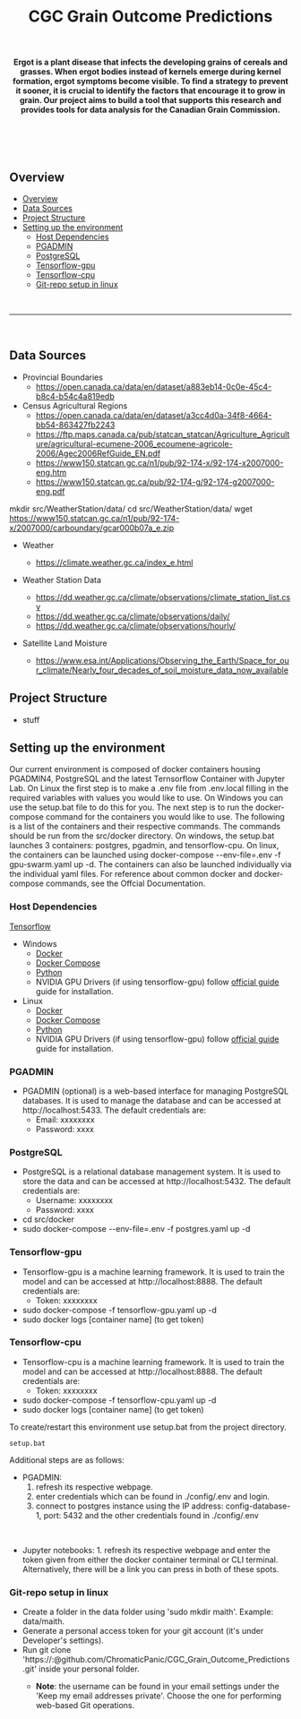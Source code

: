 <div align="center">
<h1>CGC Grain Outcome Predictions</h1>

<br>

<h4>Ergot is a plant disease that infects the developing grains of cereals and grasses. When ergot bodies instead of kernels emerge during kernel formation, ergot symptoms become visible. To find a strategy to prevent it sooner, it is crucial to identify the factors that encourage it to grow in grain. Our project aims to build a tool that supports this research and provides tools for data analysis for the Canadian Grain Commission.<h4>
</div>
<br>
<br>
<br>

## Overview

- [Overview](#overview)
- [Data Sources](#data-sources)
- [Project Structure](#project-structure)
- [Setting up the environment](#setting-up-the-environment)
  - [Host Dependencies](#host-dependencies)
  - [PGADMIN](#pgadmin)
  - [PostgreSQL](#postgresql)
  - [Tensorflow-gpu](#tensorflow-gpu)
  - [Tensorflow-cpu](#tensorflow-cpu)
  - [Git-repo setup in linux](#git-repo-setup-in-linux)

<br>
<hr>
<br>

## Data Sources

- Provincial Boundaries
  - https://open.canada.ca/data/en/dataset/a883eb14-0c0e-45c4-b8c4-b54c4a819edb
- Census Agricultural Regions
  - https://open.canada.ca/data/en/dataset/a3cc4d0a-34f8-4664-bb54-863427fb2243
  - https://ftp.maps.canada.ca/pub/statcan_statcan/Agriculture_Agriculture/agricultural-ecumene-2006_ecoumene-agricole-2006/Agec2006RefGuide_EN.pdf
  - https://www150.statcan.gc.ca/n1/pub/92-174-x/92-174-x2007000-eng.htm
  - https://www150.statcan.gc.ca/pub/92-174-g/92-174-g2007000-eng.pdf

mkdir src/WeatherStation/data/
cd src/WeatherStation/data/
wget https://www150.statcan.gc.ca/n1/pub/92-174-x/2007000/carboundary/gcar000b07a_e.zip

- Weather

  - https://climate.weather.gc.ca/index_e.html

- Weather Station Data

  - https://dd.weather.gc.ca/climate/observations/climate_station_list.csv
  - https://dd.weather.gc.ca/climate/observations/daily/
  - https://dd.weather.gc.ca/climate/observations/hourly/

- Satellite Land Moisture
  - https://www.esa.int/Applications/Observing_the_Earth/Space_for_our_climate/Nearly_four_decades_of_soil_moisture_data_now_available

## Project Structure

- stuff

## Setting up the environment

Our current environment is composed of docker containers housing PGADMIN4, PostgreSQL and the latest Ternsorflow Container with Jupyter Lab. On Linux the first step is to make a .env file from .env.local filling in the required variables with values you would like to use. On Windows you can use the setup.bat file to do this for you. The next step is to run the docker-compose command for the containers you would like to use. The following is a list of the containers and their respective commands. The commands should be run from the src/docker directory. On windows, the setup.bat launches 3 containers: postgres, pgadmin, and tensorflow-cpu. On linux, the containers can be launched using docker-compose --env-file=.env -f gpu-swarm.yaml up -d. The containers can also be launched individually via the individual yaml files. For reference about common docker and docker-compose commands, see the Offcial Documentation.

### Host Dependencies

[Tensorflow](https://www.tensorflow.org/install/docker)

- Windows
  - [Docker](https://www.docker.com/products/docker-desktop/)
  - [Docker Compose](https://docs.docker.com/compose/install/)
  - [Python](https://www.python.org/downloads/)
  - NVIDIA GPU Drivers (if using tensorflow-gpu) follow [official guide](https://docs.nvidia.com/deeplearning/frameworks/tensorflow-release-notes/running.html) guide for installation.
- Linux
  - [Docker](https://www.docker.com/products/docker-desktop/)
  - [Docker Compose](https://docs.docker.com/compose/install/)
  - [Python](https://www.python.org/downloads/)
  - NVIDIA GPU Drivers (if using tensorflow-gpu) follow [official guide](https://docs.nvidia.com/deeplearning/frameworks/tensorflow-release-notes/running.html) guide for installation.

### PGADMIN

- PGADMIN (optional) is a web-based interface for managing PostgreSQL databases. It is used to manage the database and can be accessed at http://localhost:5433. The default credentials are:
  - Email: xxxxxxxx
  - Password: xxxx

### PostgreSQL

- PostgreSQL is a relational database management system. It is used to store the data and can be accessed at http://localhost:5432. The default credentials are:
  - Username: xxxxxxxx
  - Password: xxxx
- cd src/docker
- sudo docker-compose --env-file=.env -f postgres.yaml up -d

### Tensorflow-gpu

- Tensorflow-gpu is a machine learning framework. It is used to train the model and can be accessed at http://localhost:8888. The default credentials are:
  - Token: xxxxxxxx
- sudo docker-compose -f tensorflow-gpu.yaml up -d
- sudo docker logs [container name] (to get token)

### Tensorflow-cpu

- Tensorflow-cpu is a machine learning framework. It is used to train the model and can be accessed at http://localhost:8888. The default credentials are:
  - Token: xxxxxxxx
- sudo docker-compose -f tensorflow-cpu.yaml up -d
- sudo docker logs [container name] (to get token)

To create/restart this environment use setup.bat from the project directory.

`setup.bat`

Additional steps are as follows:

- PGADMIN:
  1. refresh its respective webpage.
  2. enter credentials which can be found in ./config/.env and login.
  3. connect to postgres instance using the IP address: config-database-1, port: 5432 and the other credentials found in ./config/.env

<br>

- Jupyter notebooks: 1. refresh its respective webpage and enter the token given from either the docker container terminal or CLI terminal. Alternatively, there will be a link you can press in both of these spots.
  <br>

### Git-repo setup in linux

- Create a folder in the data folder using 'sudo mkdir maith'. Example: data/maith.
- Generate a personal access token for your git account (it's under Developer's settings).
- Run git clone 'https://<username>:<tokens>@github.com/ChromaticPanic/CGC_Grain_Outcome_Predictions.git' inside your personal folder.
  - **Note**: the username can be found in your email settings under the 'Keep my email addresses private'. Choose the one for performing web-based Git operations.
